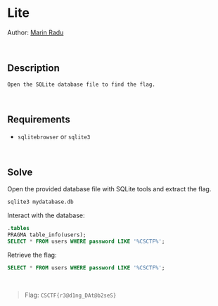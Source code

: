 # Lite
Author: [Marin Radu](https://github.com/ChronosPK)

<br>

## Description
```
Open the SQLite database file to find the flag.
```

<br>

## Requirements
- `sqlitebrowser` or `sqlite3`

<br>

## Solve
Open the provided database file with SQLite tools and extract the flag.

```bash
sqlite3 mydatabase.db
```

Interact with the database:
```sql
.tables
PRAGMA table_info(users);
SELECT * FROM users WHERE password LIKE '%CSCTF%';
```

Retrieve the flag:
```sql
SELECT * FROM users WHERE password LIKE '%CSCTF%';
```

<br>

> Flag: `CSCTF{r3@d1ng_DAt@b2seS}`